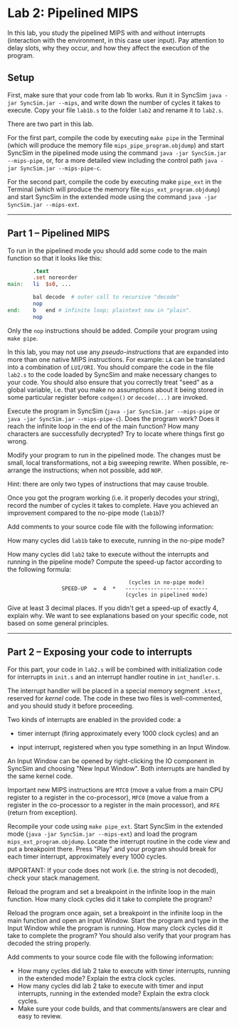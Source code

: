 # Lab 2: Pipelined MIPS

In this lab, you study the pipelined MIPS with and without interrupts (interaction with the environment, in this case user input). Pay attention to delay slots, why they occur, and how they affect the execution of the program.


## Setup

First, make sure that your code from lab 1b works. Run it in SyncSim `java -jar SyncSim.jar --mips`, and write down the number of cycles it takes to execute. Copy your file `lab1b.s` to the folder `lab2` and rename it to `lab2.s`.

There are two part in this lab.

For the first part, compile the code by executing `make pipe` in the Terminal (which will produce the memory file `mips_pipe_program.objdump`) and start SyncSim in the pipelined mode using the command `java -jar SyncSim.jar --mips-pipe`, or, for a more detailed view including the control path `java -jar SyncSim.jar --mips-pipe-c`.

For the second part, compile the code by executing make `pipe_ext` in the Terminal (which will produce the memory file `mips_ext_program.objdump`) and start SyncSim in the extended mode using the command `java -jar SyncSim.jar --mips-ext`.

---

## Part 1 – Pipelined MIPS

To run in the pipelined mode you should add some code to the main function so that it looks like this:
``` mips
    	.text
    	.set noreorder
main:	li	$s0, ...

    	bal	decode	# outer call to recursive "decode"
    	nop
end:	b	end	# infinite loop; plaintext now in "plain".
    	nop
```

Only the `nop` instructions should be added. Compile your program using `make pipe`.

In this lab, you may not use any *pseudo-instructions* that are expanded into more than one native MIPS instructions. For example: `LA` can be translated into a combination of `LUI/ORI`. You should compare the code in the file `lab2.s` to the code loaded by SyncSim and make necessary changes to your code. You should also ensure that you correctly treat "seed" as a global variable, i.e. that you make no assumptions about it being stored in some particular register before `codgen()` or `decode(...)` are invoked.

Execute the program in SyncSim (`java -jar SyncSim.jar --mips-pipe` or `java -jar SyncSim.jar --mips-pipe-c`). Does the program work? Does it reach the infinite loop in the end of the main function? How many characters are successfully decrypted? Try to locate where things first go wrong.

Modify your program to run in the pipelined mode. The changes must be small, local transformations, not a big sweeping rewrite. When possible, re-arrange the instructions; when not possible, add `NOP`. 

Hint: there are only two types of instructions that may cause trouble.

Once you got the program working (i.e. it properly decodes your string), record the number of cycles it takes to complete. Have you achieved an improvement compared to the no-pipe mode (`lab1b`)?

Add comments to your source code file with the following information:

How many cycles did `lab1b` take to execute, running in the no-pipe mode?
        
How many cycles did `lab2` take to execute without the interrupts and running in the pipeline mode? Compute the speed-up factor according to the following formula:

```
                                      (cycles in no-pipe mode)
                 SPEED-UP  =  4  *   --------------------------
                                     (cycles in pipelined mode)
```

Give at least 3 decimal places. If you didn't get a speed-up of exactly 4, explain why. We want to see explanations based on your specific code, not based on some general principles.

---

## Part 2 – Exposing your code to interrupts

For this part, your code in `lab2.s` will be combined with initialization code for interrupts in `init.s` and an interrupt handler routine in `int_handler.s`. 

The interrupt handler will be placed in a special memory segment `.ktext`, reserved for *kernel* code. The code in these two files is well-commented, and you should study it before proceeding. 

Two kinds of interrupts are enabled in the provided code: a
- timer interrupt (firing approximately every 1000 clock cycles) and an

- input interrupt, registered when you type something in an Input Window. 

An Input Window can be opened by right-clicking the IO component in SyncSim and choosing "New Input Window". Both interrupts are handled by the same kernel code. 

Important new MIPS instructions are `MTC0` (move a value from a main CPU register to a register in the co-processor), `MFC0` (move a value from a register in the co-processor to a register in the main processor), and `RFE` (return from exception).

Recompile your code using `make pipe_ext`. Start SyncSim in the extended mode (`java -jar SyncSim.jar --mips-ext`) and load the program `mips_ext_program.objdump`. Locate the interrupt routine in the code view and put a breakpoint there. Press "Play" and your program should break for each timer interrupt, approximately every 1000 cycles. 

IMPORTANT: If your code does not work (i.e. the string is not decoded), check your stack management.

Reload the program and set a breakpoint in the infinite loop in the main function. How many clock cycles did it take to complete the program?

Reload the program once again, set a breakpoint in the infinite loop in the main function and open an Input Window. Start the program and type in the Input Window while the program is running. How many clock cycles did it take to complete the program? You should also verify that your program has decoded the string properly.

Add comments to your source code file with the following information:
- How many cycles did lab 2 take to execute with timer interrupts, running in the extended mode? Explain the extra clock cycles.
- How many cycles did lab 2 take to execute with timer and input interrupts, running in the extended mode? Explain the extra clock cycles.
- Make sure your code builds, and that comments/answers are clear and easy to review.